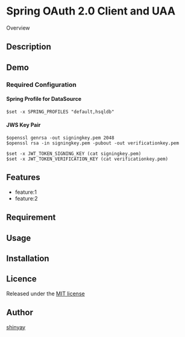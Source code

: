 # Spring OAuth 2.0 Client and UAA

Overview

## Description

## Demo
### Required Configuration
#### Spring Profile for DataSource
```
$set -x SPRING_PROFILES "default,hsqldb"
```

#### JWS Key Pair
```
$openssl genrsa -out signingkey.pem 2048
$openssl rsa -in signingkey.pem -pubout -out verificationkey.pem

$set -x JWT_TOKEN_SIGNING_KEY (cat signingkey.pem)
$set -x JWT_TOKEN_VERIFICATION_KEY (cat verificationkey.pem)
```

## Features

- feature:1
- feature:2

## Requirement

## Usage

## Installation

## Licence

Released under the [MIT license](https://gist.githubusercontent.com/shinyay/56e54ee4c0e22db8211e05e70a63247e/raw/34c6fdd50d54aa8e23560c296424aeb61599aa71/LICENSE)

## Author

[shinyay](https://github.com/shinyay)
